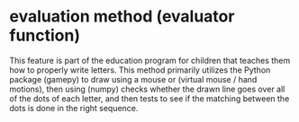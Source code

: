 # evaluation method (evaluator function)

This feature is part of the education program for children that teaches them how to properly write letters. This method primarily utilizes the Python package (gamepy) to draw using a mouse or (virtual mouse / hand motions), then using (numpy) checks whether the drawn line goes over all of the dots of each letter, and then tests to see if the matching between the dots is done in the right sequence.